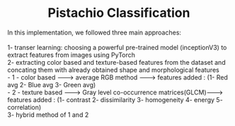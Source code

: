 <h1><center>Pistachio Classification</center></h1>
In this implementation, we followed three main approaches:    
<br>
<br>
1- transer learning: choosing a powerful pre-trained model (inceptionV3) to extract features from images using PyTorch
<br>
2- extracting color based and texture-based features from the dataset and concating them with already obtained shape and morphological features  
<br>
  - 1 - color based ---> average RGB method ---> features added : (1- Red avg 2- Blue avg 3- Green avg)  
  <br>
  - 2 - texture based ---> Gray level co-occurrence matrices(GLCM)---> features added : (1- contrast 2- dissimilarity 3- homogeneity 4- energy 5- correlation) 
<br>
3- hybrid method of 1 and 2  

